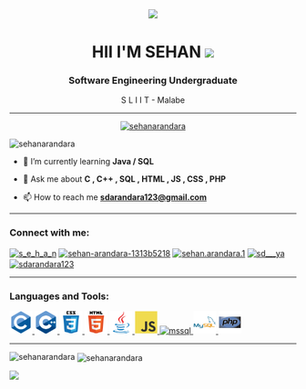 <div id="header" align="center">
  <img src="https://media.giphy.com/media/qgQUggAC3Pfv687qPC/giphy.gif" width="400"/>
  
  <h1>
  HII <src="https://user-images.githubusercontent.com/93942615/180059035-8b90d723-c913-448f-bd55-4e02979a51cc.gif" width="30px"/> I'M SEHAN
  <img src="https://media.giphy.com/media/hvRJCLFzcasrR4ia7z/giphy.gif" width="30px"/>
  </h1>
  
</div>

<h3 align="center">Software Engineering Undergraduate</h3>
<p align="Center">S L I I T - Malabe </p>
 <hr>
<p align="center"> <a href="https://github.com/ryo-ma/github-profile-trophy"><img src="https://github-profile-trophy.vercel.app/?username=sehanarandara" alt="sehanarandara" /></a> </p>
<p align="left"> <img src="https://komarev.com/ghpvc/?username=sehanarandara&label=Profile%20views&color=0e75b6&style=flat" alt="sehanarandara" /> </p>

- 🌱 I’m currently learning **Java / SQL**

- 💬 Ask me about **C , C++ , SQL , HTML , JS , CSS , PHP**

- 📫 How to reach me **sdarandara123@gmail.com**

<hr>

<h3 align="left">Connect with me:</h3>
<p align="left">
<a href="https://twitter.com/s_e_h_a_n" target="blank"><img align="center" src="https://raw.githubusercontent.com/rahuldkjain/github-profile-readme-generator/master/src/images/icons/Social/twitter.svg" alt="s_e_h_a_n" height="30" width="40" /></a>
<a href="https://linkedin.com/in/sehan-arandara-1313b5218" target="blank"><img align="center" src="https://raw.githubusercontent.com/rahuldkjain/github-profile-readme-generator/master/src/images/icons/Social/linked-in-alt.svg" alt="sehan-arandara-1313b5218" height="30" width="40" /></a>
<a href="https://fb.com/sehan.arandara.1" target="blank"><img align="center" src="https://raw.githubusercontent.com/rahuldkjain/github-profile-readme-generator/master/src/images/icons/Social/facebook.svg" alt="sehan.arandara.1" height="30" width="40" /></a>
<a href="https://instagram.com/sd___ya" target="blank"><img align="center" src="https://raw.githubusercontent.com/rahuldkjain/github-profile-readme-generator/master/src/images/icons/Social/instagram.svg" alt="sd___ya" height="30" width="40" /></a>
<a href="https://www.hackerrank.com/sdarandara123" target="blank"><img align="center" src="https://raw.githubusercontent.com/rahuldkjain/github-profile-readme-generator/master/src/images/icons/Social/hackerrank.svg" alt="sdarandara123" height="30" width="40" /></a>
</p>

<hr>

<h3 align="left">Languages and Tools:</h3>
<p align="left"> <a href="https://www.cprogramming.com/" target="_blank" rel="noreferrer"> <img src="https://raw.githubusercontent.com/devicons/devicon/master/icons/c/c-original.svg" alt="c" width="40" height="40"/> </a> <a href="https://www.w3schools.com/cpp/" target="_blank" rel="noreferrer"> <img src="https://raw.githubusercontent.com/devicons/devicon/master/icons/cplusplus/cplusplus-original.svg" alt="cplusplus" width="40" height="40"/> </a> <a href="https://www.w3schools.com/css/" target="_blank" rel="noreferrer"> <img src="https://raw.githubusercontent.com/devicons/devicon/master/icons/css3/css3-original-wordmark.svg" alt="css3" width="40" height="40"/> </a> <a href="https://www.w3.org/html/" target="_blank" rel="noreferrer"> <img src="https://raw.githubusercontent.com/devicons/devicon/master/icons/html5/html5-original-wordmark.svg" alt="html5" width="40" height="40"/> </a> <a href="https://www.java.com" target="_blank" rel="noreferrer"> <img src="https://raw.githubusercontent.com/devicons/devicon/master/icons/java/java-original.svg" alt="java" width="40" height="40"/> </a> <a href="https://developer.mozilla.org/en-US/docs/Web/JavaScript" target="_blank" rel="noreferrer"> <img src="https://raw.githubusercontent.com/devicons/devicon/master/icons/javascript/javascript-original.svg" alt="javascript" width="40" height="40"/> </a> <a href="https://www.microsoft.com/en-us/sql-server" target="_blank" rel="noreferrer"> <img src="https://www.svgrepo.com/show/303229/microsoft-sql-server-logo.svg" alt="mssql" width="40" height="40"/> </a> <a href="https://www.mysql.com/" target="_blank" rel="noreferrer"> <img src="https://raw.githubusercontent.com/devicons/devicon/master/icons/mysql/mysql-original-wordmark.svg" alt="mysql" width="40" height="40"/> </a> <a href="https://www.php.net" target="_blank" rel="noreferrer"> <img src="https://raw.githubusercontent.com/devicons/devicon/master/icons/php/php-original.svg" alt="php" width="40" height="40"/> </a> </p>


<hr>
<p><img align="left" src="https://github-readme-stats.vercel.app/api/top-langs?username=sehanarandara&show_icons=true&locale=en&layout=compact" alt="sehanarandara" /></p>

<p>&nbsp;<img align="center" src="https://github-readme-stats.vercel.app/api?username=sehanarandara&show_icons=true&locale=en" alt="sehanarandara" /></p>
<img src="https://github.com/vikumkbv/vikumkbv/blob/master/icons/header_.png">


